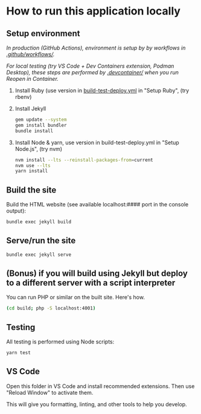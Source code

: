 # How to run this application locally

## Setup environment

_In production (GitHub Actions), environment is setup by by workflows in [.github/workflows/](.github/workflows/)._

_For local testing (try VS Code + Dev Containers extension, Podman Desktop), these steps are performed by [.devcontainer/](.devcontainer/) when you run Reopen in Container._

1. Install Ruby (use version in [build-test-deploy.yml](https://github.com/fulldecent/github-pages-template/blob/main/.github/workflows/build-test-deploy.yml) in "Setup Ruby", (try rbenv)

1. Install Jekyll

   ```sh
   gem update --system
   gem install bundler
   bundle install
   ```

1. Install Node & yarn, use version in build-test-deploy.yml in "Setup Node.js", (try nvm)

   ```sh
   nvm install --lts --reinstall-packages-from=current
   nvm use --lts
   yarn install
   ```

## Build the site

Build the HTML website (see available localhost:#### port in the console output):

```sh
bundle exec jekyll build
```

## Serve/run the site

```sh
bundle exec jekyll serve
```

## (Bonus) if you will build using Jekyll but deploy to a different server with a script interpreter

You can run PHP or similar on the built site. Here's how.

```sh
(cd build; php -S localhost:4001)
```

## Testing

All testing is performed using Node scripts:

```sh
yarn test
```

## VS Code

Open this folder in VS Code and install recommended extensions. Then use "Reload Window" to activate them.

This will give you formatting, linting, and other tools to help you develop.
